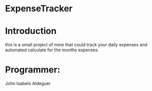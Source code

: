 # ExpenseTracker

# Introduction
this is a small project of mine that could track your daily expenses
and automated calculate for the months expenses.

# Programmer:
John Isabelo Aldeguer
